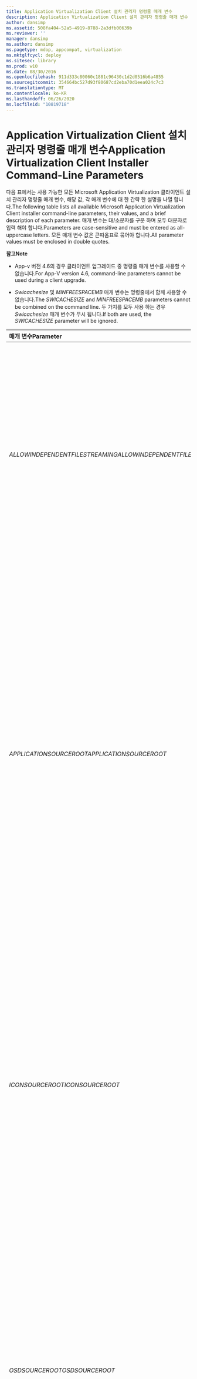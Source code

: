 ```yaml
---
title: Application Virtualization Client 설치 관리자 명령줄 매개 변수
description: Application Virtualization Client 설치 관리자 명령줄 매개 변수
author: dansimp
ms.assetid: 508fa404-52a5-4919-8788-2a3dfb00639b
ms.reviewer: ''
manager: dansimp
ms.author: dansimp
ms.pagetype: mdop, appcompat, virtualization
ms.mktglfcycl: deploy
ms.sitesec: library
ms.prod: w10
ms.date: 08/30/2016
ms.openlocfilehash: 911d333c80060c1881c96430c1d2d0516b6a4855
ms.sourcegitcommit: 354664bc527d93f80687cd2eba70d1eea024c7c3
ms.translationtype: MT
ms.contentlocale: ko-KR
ms.lasthandoff: 06/26/2020
ms.locfileid: "10819718"
---
```

# <span data-ttu-id="a2cac-103">Application Virtualization Client 설치 관리자 명령줄 매개 변수</span><span class="sxs-lookup"><span data-stu-id="a2cac-103">Application Virtualization Client Installer Command-Line Parameters</span></span>


<span data-ttu-id="a2cac-104">다음 표에서는 사용 가능한 모든 Microsoft Application Virtualization 클라이언트 설치 관리자 명령줄 매개 변수, 해당 값, 각 매개 변수에 대 한 간략 한 설명을 나열 합니다.</span><span class="sxs-lookup"><span data-stu-id="a2cac-104">The following table lists all available Microsoft Application Virtualization Client installer command-line parameters, their values, and a brief description of each parameter.</span></span> <span data-ttu-id="a2cac-105">매개 변수는 대/소문자를 구분 하며 모두 대문자로 입력 해야 합니다.</span><span class="sxs-lookup"><span data-stu-id="a2cac-105">Parameters are case-sensitive and must be entered as all-uppercase letters.</span></span> <span data-ttu-id="a2cac-106">모든 매개 변수 값은 큰따옴표로 묶어야 합니다.</span><span class="sxs-lookup"><span data-stu-id="a2cac-106">All parameter values must be enclosed in double quotes.</span></span>

**<span data-ttu-id="a2cac-107">참고</span><span class="sxs-lookup"><span data-stu-id="a2cac-107">Note</span></span>**  
-   <span data-ttu-id="a2cac-108">App-v 버전 4.6의 경우 클라이언트 업그레이드 중 명령줄 매개 변수를 사용할 수 없습니다.</span><span class="sxs-lookup"><span data-stu-id="a2cac-108">For App-V version 4.6, command-line parameters cannot be used during a client upgrade.</span></span>

-   <span data-ttu-id="a2cac-109">*Swicachesize* 및 *MINFREESPACEMB* 매개 변수는 명령줄에서 함께 사용할 수 없습니다.</span><span class="sxs-lookup"><span data-stu-id="a2cac-109">The *SWICACHESIZE* and *MINFREESPACEMB* parameters cannot be combined on the command line.</span></span> <span data-ttu-id="a2cac-110">두 가지를 모두 사용 하는 경우 *Swicachesize* 매개 변수가 무시 됩니다.</span><span class="sxs-lookup"><span data-stu-id="a2cac-110">If both are used, the *SWICACHESIZE* parameter will be ignored.</span></span>



<table>
<colgroup>
<col width="33%" />
<col width="33%" />
<col width="33%" />
</colgroup>
<thead>
<tr class="header">
<th align="left"><span data-ttu-id="a2cac-111">매개 변수</span><span class="sxs-lookup"><span data-stu-id="a2cac-111">Parameter</span></span></th>
<th align="left"><span data-ttu-id="a2cac-112">값</span><span class="sxs-lookup"><span data-stu-id="a2cac-112">Values</span></span></th>
<th align="left"><span data-ttu-id="a2cac-113">설명</span><span class="sxs-lookup"><span data-stu-id="a2cac-113">Description</span></span></th>
</tr>
</thead>
<tbody>
<tr class="odd">
<td align="left"><p><em><span data-ttu-id="a2cac-114">ALLOWINDEPENDENTFILESTREAMING</span><span class="sxs-lookup"><span data-stu-id="a2cac-114">ALLOWINDEPENDENTFILESTREAMING</span></span></em></p></td>
<td align="left"><p><span data-ttu-id="a2cac-115">TRUE</span><span class="sxs-lookup"><span data-stu-id="a2cac-115">TRUE</span></span></p>
<p><span data-ttu-id="a2cac-116">FALSE</span><span class="sxs-lookup"><span data-stu-id="a2cac-116">FALSE</span></span></p></td>
<td align="left"><p><span data-ttu-id="a2cac-117">클라이언트가 <em> APPLICATIONSOURCEROOT 매개 변수를 사용 하 여 구성 된 방식에 관계 없이 파일에서 스트리밍을 사용할 수 있는지 여부를 나타냅니다 </em> .</span><span class="sxs-lookup"><span data-stu-id="a2cac-117">Indicates whether streaming from file will be enabled regardless of how the client has been configured with the <em>APPLICATIONSOURCEROOT</em> parameter.</span></span> <span data-ttu-id="a2cac-118">FALSE로 설정 된 경우 OSD HREF 또는 <em> APPLICATIONSOURCEROOT </em> 매개 변수에 파일 경로가 포함 된 경우에도 트랜스포트가 파일에서 스트리밍을 사용할 수 없게 됩니다.</span><span class="sxs-lookup"><span data-stu-id="a2cac-118">If set to FALSE, the transport will not enable streaming from files even if the OSD HREF or the <em>APPLICATIONSOURCEROOT</em> parameter contains a file path.</span></span></p>
<p><span data-ttu-id="a2cac-119">가능한 값:</span><span class="sxs-lookup"><span data-stu-id="a2cac-119">Possible values:</span></span></p>
<ul>
<li><p><span data-ttu-id="a2cac-120">TRUE — 수동으로 배포 된 응용 프로그램이 디스크에서 로드 될 수 있습니다.</span><span class="sxs-lookup"><span data-stu-id="a2cac-120">TRUE—Manually deployed application may be loaded from disk.</span></span></p></li>
<li><p><span data-ttu-id="a2cac-121">FALSE — 모든 응용 프로그램은 원본 스트리밍 서버에서 가져와야 합니다.</span><span class="sxs-lookup"><span data-stu-id="a2cac-121">FALSE—All applications must come from source streaming server.</span></span></p></li>
</ul></td>
</tr>
<tr class="even">
<td align="left"><p><em><span data-ttu-id="a2cac-122">APPLICATIONSOURCEROOT</span><span class="sxs-lookup"><span data-stu-id="a2cac-122">APPLICATIONSOURCEROOT</span></span></em></p></td>
<td align="left"><p><span data-ttu-id="a2cac-123">RTSP:// <em> URL </em> (동적 패키지 배달의 경우)</span><span class="sxs-lookup"><span data-stu-id="a2cac-123">RTSP:// <em>URL</em> (for dynamic package delivery)</span></span></p>
<p><span data-ttu-id="a2cac-124">File:// <em> URL </em> 또는 <em> UNC </em> (파일 패키지 배달의 로드)</span><span class="sxs-lookup"><span data-stu-id="a2cac-124">File:// <em>URL</em> or <em>UNC</em> (for load from file package delivery)</span></span></p></td>
<td align="left"><p><span data-ttu-id="a2cac-125">토폴로지 관리 체계를 준수 하 여 응용 프로그램 로드가 수행 되도록 관리자나 전자 소프트웨어 배포 시스템을 사용 하도록 설정 하려면 응용 프로그램 HREF 요소 (원본 위치)에 대 한 OSD 코드 베이스의 재정의를 허용 합니다.</span><span class="sxs-lookup"><span data-stu-id="a2cac-125">To enable an administrator or an electronic software distribution system to ensure that application loading is performed in compliance with the topology management scheme, allows an override of the OSD CODEBASE for the application HREF element (the source location).</span></span> <span data-ttu-id="a2cac-126">값이 기본값인 "" 이면 기존 OSD 파일 설정이 사용 됩니다.</span><span class="sxs-lookup"><span data-stu-id="a2cac-126">If the value is “”, which is the default value, the existing OSD file settings are used.</span></span></p>
<p><span data-ttu-id="a2cac-127">URL에는 다음과 같은 몇 가지 부분이 있습니다.</span><span class="sxs-lookup"><span data-stu-id="a2cac-127">A URL has several parts:</span></span></p>
<p><span data-ttu-id="a2cac-128">&lt;프로토콜 &gt; // &lt; 서버 &gt; : &lt; 포트 &gt; / &lt; 경로 &gt; / &lt; ? 쿼리 &gt; &lt; #fragment&gt;</span><span class="sxs-lookup"><span data-stu-id="a2cac-128">&lt;protocol&gt;://&lt;server&gt;:&lt;port&gt;/&lt;path&gt;/&lt;?query&gt;&lt;#fragment&gt;</span></span></p>
<p><span data-ttu-id="a2cac-129">UNC 경로에는 다음 세 가지 부분이 있습니다.</span><span class="sxs-lookup"><span data-stu-id="a2cac-129">A UNC path has three parts:</span></span></p>
<p><span data-ttu-id="a2cac-130">&amp;lt; computername &gt; &amp; lt; 폴더 공유 &gt; &amp; lt; 리소스&gt;</span><span class="sxs-lookup"><span data-stu-id="a2cac-130">&amp;lt;computername&gt;&amp;lt;share folder&gt;&amp;lt;resource&gt;</span></span></p>
<p><span data-ttu-id="a2cac-131"><em>APPLICATIONSOURCEROOT </em> 매개 변수가 클라이언트에 지정 되어 있는 경우 클라이언트는 osd 파일의 URL 또는 UNC 경로를 구성 요소로 나눠 osd 섹션을 해당 <em> APPLICATIONSOURCEROOT 섹션으로 바꿉니다 </em> .</span><span class="sxs-lookup"><span data-stu-id="a2cac-131">If the <em>APPLICATIONSOURCEROOT</em> parameter is specified on a client, the client will break the URL or UNC path from an OSD file into its constituent parts and replace the OSD sections with the corresponding <em>APPLICATIONSOURCEROOT</em> sections.</span></span></p>
<div class="alert">
<strong><span data-ttu-id="a2cac-132">중요</span><span class="sxs-lookup"><span data-stu-id="a2cac-132">Important</span></span></strong><br/><p><span data-ttu-id="a2cac-133">UNC 경로에 file://를 사용할 때는 올바른 형식을 사용 해야 합니다.</span><span class="sxs-lookup"><span data-stu-id="a2cac-133">Be sure to use the correct format when using file:// with a UNC path.</span></span> <span data-ttu-id="a2cac-134">올바른 형식은 file:// &amp; lt; 서버 &gt; &amp; lt; share입니다 &gt; .</span><span class="sxs-lookup"><span data-stu-id="a2cac-134">The correct format is file://&amp;lt;server&gt;&amp;lt;share&gt;.</span></span></p>
</div>
<div>

</div></td>
</tr>
<tr class="odd">
<td align="left"><p><em><span data-ttu-id="a2cac-135">ICONSOURCEROOT</span><span class="sxs-lookup"><span data-stu-id="a2cac-135">ICONSOURCEROOT</span></span></em></p></td>
<td align="left"><p><em><span data-ttu-id="a2cac-136">UNC</span><span class="sxs-lookup"><span data-stu-id="a2cac-136">UNC</span></span></em></p>
<p><span data-ttu-id="a2cac-137">HTTP:// <em> url </em> 또는 HTTPS:// <em> url</span><span class="sxs-lookup"><span data-stu-id="a2cac-137">HTTP://<em>URL</em> or HTTPS://<em>URL</span></span></em></p></td>
<td align="left"><p><span data-ttu-id="a2cac-138">관리자가 게시 하는 동안 시퀀싱 된 응용 프로그램 패키지의 아이콘 검색에 대 한 원본 위치를 지정할 수 있도록 합니다.</span><span class="sxs-lookup"><span data-stu-id="a2cac-138">Enables an administrator to specify a source location for icon retrieval for a sequenced application package during publication.</span></span> <span data-ttu-id="a2cac-139">아이콘 원본 루트가 UNC 경로 및 Url (HTTP 또는 HTTPS)을 지원 합니다.</span><span class="sxs-lookup"><span data-stu-id="a2cac-139">Icon source roots support UNC paths and URLs (HTTP or HTTPS).</span></span> <span data-ttu-id="a2cac-140">값이 기본값인 "" 이면 기존 OSD 파일 설정이 사용 됩니다.</span><span class="sxs-lookup"><span data-stu-id="a2cac-140">If the value is “”, which is the default value, the existing OSD file settings are used.</span></span></p>
<p><span data-ttu-id="a2cac-141">URL에는 다음과 같은 몇 가지 부분이 있습니다.</span><span class="sxs-lookup"><span data-stu-id="a2cac-141">A URL has several parts:</span></span></p>
<p><span data-ttu-id="a2cac-142">&lt;프로토콜 &gt; // &lt; 서버 &gt; : &lt; 포트 &gt; / &lt; 경로 &gt; / &lt; ? 쿼리 &gt; &lt; #fragment&gt;</span><span class="sxs-lookup"><span data-stu-id="a2cac-142">&lt;protocol&gt;://&lt;server&gt;:&lt;port&gt;/&lt;path&gt;/&lt;?query&gt;&lt;#fragment&gt;</span></span></p>
<p><span data-ttu-id="a2cac-143">UNC 경로에는 다음 세 가지 부분이 있습니다.</span><span class="sxs-lookup"><span data-stu-id="a2cac-143">A UNC path has three parts:</span></span></p>
<p><span data-ttu-id="a2cac-144">&amp;lt; computername &gt; &amp; lt; 폴더 공유 &gt; &amp; lt; 리소스&gt;</span><span class="sxs-lookup"><span data-stu-id="a2cac-144">&amp;lt;computername&gt;&amp;lt;share folder&gt;&amp;lt;resource&gt;</span></span></p>
<div class="alert">
<strong><span data-ttu-id="a2cac-145">중요</span><span class="sxs-lookup"><span data-stu-id="a2cac-145">Important</span></span></strong><br/><p><span data-ttu-id="a2cac-146">UNC 경로를 사용 하는 경우 올바른 형식을 사용 해야 합니다.</span><span class="sxs-lookup"><span data-stu-id="a2cac-146">Be sure to use the correct format when using a UNC path.</span></span> <span data-ttu-id="a2cac-147">허용 되는 형식은 &amp; lt, 서버 &gt; &amp; lt; share &gt; 또는 &lt; drive 문자 &gt; : &amp; lt; folder &gt; 입니다.</span><span class="sxs-lookup"><span data-stu-id="a2cac-147">Acceptable formats are &amp;lt;server&gt;&amp;lt;share&gt; or &lt;drive letter&gt;:&amp;lt;folder&gt;.</span></span></p>
</div>
<div>

</div></td>
</tr>
<tr class="even">
<td align="left"><p><em><span data-ttu-id="a2cac-148">OSDSOURCEROOT</span><span class="sxs-lookup"><span data-stu-id="a2cac-148">OSDSOURCEROOT</span></span></em></p></td>
<td align="left"><p><em><span data-ttu-id="a2cac-149">UNC</span><span class="sxs-lookup"><span data-stu-id="a2cac-149">UNC</span></span></em></p>
<p><span data-ttu-id="a2cac-150">HTTP:// <em> url </em> 또는 HTTPS:// <em> url</span><span class="sxs-lookup"><span data-stu-id="a2cac-150">HTTP://<em>URL</em> or HTTPS://<em>URL</span></span></em></p></td>
<td align="left"><p><span data-ttu-id="a2cac-151">관리자가 게시 중에 응용 프로그램 패키지에 대 한 OSD 파일 검색의 원본 위치를 지정할 수 있도록 합니다.</span><span class="sxs-lookup"><span data-stu-id="a2cac-151">Enables an administrator to specify a source location for OSD file retrieval for an application package during publication.</span></span> <span data-ttu-id="a2cac-152">OSD 원본 루트는 UNC 경로 및 Url (HTTP 또는 HTTPS)을 지원 합니다.</span><span class="sxs-lookup"><span data-stu-id="a2cac-152">OSD source roots support UNC paths and URLs (HTTP or HTTPS).</span></span> <span data-ttu-id="a2cac-153">값이 기본값인 "" 이면 기존 OSD 파일 설정이 사용 됩니다.</span><span class="sxs-lookup"><span data-stu-id="a2cac-153">If the value is “”, which is the default value, the existing OSD file settings are used.</span></span></p>
<p><span data-ttu-id="a2cac-154">URL에는 다음과 같은 몇 가지 부분이 있습니다.</span><span class="sxs-lookup"><span data-stu-id="a2cac-154">A URL has several parts:</span></span></p>
<p><span data-ttu-id="a2cac-155">&lt;프로토콜 &gt; // &lt; 서버 &gt; : &lt; 포트 &gt; / &lt; 경로 &gt; / &lt; ? 쿼리 &gt; &lt; #fragment&gt;</span><span class="sxs-lookup"><span data-stu-id="a2cac-155">&lt;protocol&gt;://&lt;server&gt;:&lt;port&gt;/&lt;path&gt;/&lt;?query&gt;&lt;#fragment&gt;</span></span></p>
<p><span data-ttu-id="a2cac-156">UNC 경로에는 다음 세 가지 부분이 있습니다.</span><span class="sxs-lookup"><span data-stu-id="a2cac-156">A UNC path has three parts:</span></span></p>
<p><span data-ttu-id="a2cac-157">&amp;lt; computername &gt; &amp; lt; 폴더 공유 &gt; &amp; lt; 리소스&gt;</span><span class="sxs-lookup"><span data-stu-id="a2cac-157">&amp;lt;computername&gt;&amp;lt;share folder&gt;&amp;lt;resource&gt;</span></span></p>
<div class="alert">
<strong><span data-ttu-id="a2cac-158">중요</span><span class="sxs-lookup"><span data-stu-id="a2cac-158">Important</span></span></strong><br/><p><span data-ttu-id="a2cac-159">UNC 경로를 사용 하는 경우 올바른 형식을 사용 해야 합니다.</span><span class="sxs-lookup"><span data-stu-id="a2cac-159">Be sure to use the correct format when using a UNC path.</span></span> <span data-ttu-id="a2cac-160">허용 되는 형식은 &amp; lt, 서버 &gt; &amp; lt; share &gt; 또는 &lt; drive 문자 &gt; : &amp; lt; folder &gt; 입니다.</span><span class="sxs-lookup"><span data-stu-id="a2cac-160">Acceptable formats are &amp;lt;server&gt;&amp;lt;share&gt; or &lt;drive letter&gt;:&amp;lt;folder&gt;.</span></span></p>
</div>
<div>

</div></td>
</tr>
<tr class="odd">
<td align="left"><p><em><span data-ttu-id="a2cac-161">AUTOLOADONLOGIN</span><span class="sxs-lookup"><span data-stu-id="a2cac-161">AUTOLOADONLOGIN</span></span></em></p>
<p><em><span data-ttu-id="a2cac-162">AUTOLOADONLAUNCH</span><span class="sxs-lookup"><span data-stu-id="a2cac-162">AUTOLOADONLAUNCH</span></span></em></p>
<p><em><span data-ttu-id="a2cac-163">AUTOLOADONREFRESH</span><span class="sxs-lookup"><span data-stu-id="a2cac-163">AUTOLOADONREFRESH</span></span></em></p></td>
<td align="left"><p><span data-ttu-id="a2cac-164">[0 | 1]</span><span class="sxs-lookup"><span data-stu-id="a2cac-164">[0|1]</span></span></p></td>
<td align="left"><p><span data-ttu-id="a2cac-165">응용 프로그램의 자동 로드를 시작 하는 이벤트를 정의 하는 AutoLoad 트리거입니다.</span><span class="sxs-lookup"><span data-stu-id="a2cac-165">The AutoLoad triggers that define the events that initiate auto-loading of applications.</span></span> <span data-ttu-id="a2cac-166">AutoLoad는 백그라운드 스트리밍을 사용 하 여 응용 프로그램을 캐시에 완전히 로드할 수 있도록 합니다.</span><span class="sxs-lookup"><span data-stu-id="a2cac-166">AutoLoad implicitly uses background streaming to enable the application to be fully loaded into cache.</span></span></p>
<p><span data-ttu-id="a2cac-167">기본 기능 블록이 최대한 빨리 로드 됩니다.</span><span class="sxs-lookup"><span data-stu-id="a2cac-167">The primary feature block will be loaded as quickly as possible.</span></span> <span data-ttu-id="a2cac-168">나머지 기능 블록은 백그라운드에서 로드 되어 응용 프로그램과 사용자의 상호 작용 등의 포그라운드 작업을 수행 하 고, 우선 순위를 사용 하 고, 최적의 성능을 제공할 수 있습니다.</span><span class="sxs-lookup"><span data-stu-id="a2cac-168">Remaining feature blocks will be loaded in the background to enable foreground operations, such as user interaction with applications, to take priority and provide optimal performance.</span></span></p>
<div class="alert">
<strong><span data-ttu-id="a2cac-169">참고</span><span class="sxs-lookup"><span data-stu-id="a2cac-169">Note</span></span></strong><br/><p><span data-ttu-id="a2cac-170"><em>Autoloadtarget </em> 매개 변수는 자동으로 로드 되는 응용 프로그램을 결정 합니다.</span><span class="sxs-lookup"><span data-stu-id="a2cac-170">The <em>AUTOLOADTARGET</em> parameter determines which applications are auto-loaded.</span></span> <span data-ttu-id="a2cac-171">기본적으로 <em> autoloadtarget이 설정 되지 않은 경우 사용 된 패키지는 자동으로 로드 됩니다 </em> .</span><span class="sxs-lookup"><span data-stu-id="a2cac-171">By default, packages that have been used are auto-loaded unless <em>AUTOLOADTARGET</em> is set.</span></span></p>
</div>
<div>

</div>
<p><span data-ttu-id="a2cac-172">각 매개 변수는 다음과 같이 로드 동작에 영향을 줍니다.</span><span class="sxs-lookup"><span data-stu-id="a2cac-172">Each parameter affects loading behavior as follows:</span></span></p>
<ul>
<li><p><em><span data-ttu-id="a2cac-173">AUTOLOADONLOGIN </em> -사용자가 로그인 할 때 로드가 시작 됩니다.</span><span class="sxs-lookup"><span data-stu-id="a2cac-173">AUTOLOADONLOGIN</em>—Loading starts when the user logs in.</span></span></p></li>
<li><p><em><span data-ttu-id="a2cac-174">AUTOLOADONLAUNCH </em> -사용자가 응용 프로그램을 시작할 때 로드를 시작 합니다.</span><span class="sxs-lookup"><span data-stu-id="a2cac-174">AUTOLOADONLAUNCH</em>—Loading starts when the user starts an application.</span></span></p></li>
<li><p><em><span data-ttu-id="a2cac-175">AUTOLOADONREFRESH </em> -게시 새로 고침이 발생할 때 로드가 시작 됩니다.</span><span class="sxs-lookup"><span data-stu-id="a2cac-175">AUTOLOADONREFRESH</em>—Loading starts when a publishing refresh occurs.</span></span></p></li>
</ul>
<p><span data-ttu-id="a2cac-176">세 값을 조합할 수 있습니다.</span><span class="sxs-lookup"><span data-stu-id="a2cac-176">The three values can be combined.</span></span> <span data-ttu-id="a2cac-177">다음 예제에서는 사용자 로그인에서 AutoLoad 트리거를 사용 하 고 새로 고침을 게시할 때 다음을 수행 합니다.</span><span class="sxs-lookup"><span data-stu-id="a2cac-177">In the following example, AutoLoad triggers are enabled both at user login and when publishing refresh occurs:</span></span></p>
<p><em><span data-ttu-id="a2cac-178">AUTOLOADONLOGIN AUTOLOADONLOGIN</span><span class="sxs-lookup"><span data-stu-id="a2cac-178">AUTOLOADONLOGIN AUTOLOADONREFRESH</span></span></em></p>
<div class="alert">
<strong><span data-ttu-id="a2cac-179">참고</span><span class="sxs-lookup"><span data-stu-id="a2cac-179">Note</span></span></strong><br/><p><span data-ttu-id="a2cac-180">클라이언트가 처음 설치할 때 이러한 값으로 구성 된 경우 다음에 사용자가 로그 오프 한 다음 다시 로그온 할 때까지 Autoload가 트리거되지 않습니다.</span><span class="sxs-lookup"><span data-stu-id="a2cac-180">If the client is configured with these values at first install, Autoload will not be triggered until the next time the user logs off and logs back on.</span></span></p>
</div>
<div>

</div></td>
</tr>
<tr class="even">
<td align="left"><p><em><span data-ttu-id="a2cac-181">AUTOLOADTARGET</span><span class="sxs-lookup"><span data-stu-id="a2cac-181">AUTOLOADTARGET</span></span></em></p></td>
<td align="left"><p><span data-ttu-id="a2cac-182">않아야</span><span class="sxs-lookup"><span data-stu-id="a2cac-182">NONE</span></span></p>
<p><span data-ttu-id="a2cac-183">모든</span><span class="sxs-lookup"><span data-stu-id="a2cac-183">ALL</span></span></p>
<p><span data-ttu-id="a2cac-184">PREVUSED</span><span class="sxs-lookup"><span data-stu-id="a2cac-184">PREVUSED</span></span></p></td>
<td align="left"><p><span data-ttu-id="a2cac-185">지정 된 AutoLoad 트리거가 발생할 때 자동으로 로드 되는 항목을 나타냅니다.</span><span class="sxs-lookup"><span data-stu-id="a2cac-185">Indicates what will be auto-loaded when any given AutoLoad triggers occur.</span></span></p>
<p><span data-ttu-id="a2cac-186">가능한 값:</span><span class="sxs-lookup"><span data-stu-id="a2cac-186">Possible values:</span></span></p>
<ul>
<li><p><span data-ttu-id="a2cac-187">없음-설정 될 수 있는 트리거에 관계 없이 자동으로 로드 되지 않습니다.</span><span class="sxs-lookup"><span data-stu-id="a2cac-187">NONE—No auto-loading, regardless of what triggers might be set.</span></span></p></li>
<li><p><span data-ttu-id="a2cac-188">ALL (모두)-AutoLoad trigger를 사용 하는 경우 모든 패키지가 실행 되었는지 여부에 관계 없이 자동으로 로드 됩니다.</span><span class="sxs-lookup"><span data-stu-id="a2cac-188">ALL—If any AutoLoad trigger is enabled, all packages are automatically loaded, whether or not they have ever been launched.</span></span></p>
<div class="alert">
<strong><span data-ttu-id="a2cac-189">참고</span><span class="sxs-lookup"><span data-stu-id="a2cac-189">Note</span></span></strong><br/><p><span data-ttu-id="a2cac-190">이 설정은 SFTMIME <strong> 패키지 추가 </strong> 및 <strong> 패키지 구성 명령을 사용 하 여 개별 패키지에 대해 구성 됩니다 </strong> .</span><span class="sxs-lookup"><span data-stu-id="a2cac-190">This setting is configured for individual packages by using the SFTMIME <strong>ADD PACKAGE</strong> and <strong>CONFIGURE PACKAGE</strong> commands.</span></span> <span data-ttu-id="a2cac-191">이러한 명령에 대 한 자세한 내용은 <a href="sftmime--command-reference.md" data-raw-source="[SFTMIME Command Reference](sftmime--command-reference.md)"> sftmime 명령 참조를 참조 </a> 하세요.</span><span class="sxs-lookup"><span data-stu-id="a2cac-191">For more information about these commands, see <a href="sftmime--command-reference.md" data-raw-source="[SFTMIME Command Reference](sftmime--command-reference.md)">SFTMIME Command Reference</a>.</span></span></p>
</div>
<div>

</div></li>
<li><p><span data-ttu-id="a2cac-192">PREVUSED-AutoLoad trigger를 사용 하는 경우 패키지에서 하나 이상의 응용 프로그램이 이전에 사용 된 패키지 (즉, 시작 또는 precached)만 로드 합니다.</span><span class="sxs-lookup"><span data-stu-id="a2cac-192">PREVUSED—If any AutoLoad trigger is enabled, load only the packages where at least one application in the package has been previously used (that is, launched or precached).</span></span></p></li>
</ul>
<div class="alert">
<strong><span data-ttu-id="a2cac-193">참고</span><span class="sxs-lookup"><span data-stu-id="a2cac-193">Note</span></span></strong><br/><p><span data-ttu-id="a2cac-194">읽기 전용 캐시 (예: VDI 서버 구현)를 사용 하도록 App-v 클라이언트를 설치 하는 경우에 <em> </em> 는 클라이언트가 읽기 전용 캐시에서 응용 프로그램을 업데이트 하는 것을 방지 하려면 autoloadtarget 매개 변수를 no로 설정 해야 합니다.</span><span class="sxs-lookup"><span data-stu-id="a2cac-194">When you install the App-V client to use a read-only cache, (for example, as a VDI server implementation), you must set the <em>AUTOLOADTARGET</em> parameter to NONE to prevent the client from trying to update applications in the read-only cache.</span></span></p>
</div>
<div>

</div></td>
</tr>
<tr class="odd">
<td align="left"><p><em><span data-ttu-id="a2cac-195">DOTIMEOUTMINUTES</span><span class="sxs-lookup"><span data-stu-id="a2cac-195">DOTIMEOUTMINUTES</span></span></em></p></td>
<td align="left"><p><span data-ttu-id="a2cac-196">29600 (기본값)</span><span class="sxs-lookup"><span data-stu-id="a2cac-196">29600 (default)</span></span></p>
<p><span data-ttu-id="a2cac-197">1 – 1439998560 분 (범위)</span><span class="sxs-lookup"><span data-stu-id="a2cac-197">1–1439998560 minutes (range)</span></span></p></td>
<td align="left"><p><span data-ttu-id="a2cac-198">연결이 끊긴 작업에서 응용 프로그램을 사용할 수 있는 시간 (분)을 나타냅니다.</span><span class="sxs-lookup"><span data-stu-id="a2cac-198">Indicates how many minutes an application may be used in disconnected operation.</span></span></p></td>
</tr>
<tr class="even">
<td align="left"><p><em><span data-ttu-id="a2cac-199">INSTALLDIR</span><span class="sxs-lookup"><span data-stu-id="a2cac-199">INSTALLDIR</span></span></em></p></td>
<td align="left"><p><span data-ttu-id="a2cac-200">&lt;경로&gt;</span><span class="sxs-lookup"><span data-stu-id="a2cac-200">&lt;pathname&gt;</span></span></p></td>
<td align="left"><p><span data-ttu-id="a2cac-201">App-v 클라이언트의 설치 디렉터리를 지정 합니다.</span><span class="sxs-lookup"><span data-stu-id="a2cac-201">Specifies the installation directory of the App-V Client.</span></span></p>
<p><span data-ttu-id="a2cac-202">예: INSTALLDIR = &quot; C:\Program Files\Microsoft Application Virtualization 클라이언트&quot;</span><span class="sxs-lookup"><span data-stu-id="a2cac-202">Example: INSTALLDIR=&quot;C:\Program Files\Microsoft Application Virtualization Client&quot;</span></span></p></td>
</tr>
<tr class="odd">
<td align="left"><p><em><span data-ttu-id="a2cac-203">OPTIN</span><span class="sxs-lookup"><span data-stu-id="a2cac-203">OPTIN</span></span></em></p></td>
<td align="left"><p><span data-ttu-id="a2cac-204">FALSE</span><span class="sxs-lookup"><span data-stu-id="a2cac-204">“TRUE”</span></span></p>
<p><span data-ttu-id="a2cac-205">“”</span><span class="sxs-lookup"><span data-stu-id="a2cac-205">“”</span></span></p></td>
<td align="left"><p><span data-ttu-id="a2cac-206">일반 공용에서 업데이트를 사용할 수 있는 경우 microsoft Update를 통해 microsoft Application Virtualization 클라이언트 구성 요소를 업그레이드할 수 있습니다.</span><span class="sxs-lookup"><span data-stu-id="a2cac-206">Microsoft Application Virtualization Client components will be upgradable through Microsoft Update when updates are made available to the general public.</span></span> <span data-ttu-id="a2cac-207">Windows 운영 체제에 설치 된 Microsoft Update 에이전트는 사용자가 서비스를 사용 하도록 명시적으로 옵트인 해야 합니다.</span><span class="sxs-lookup"><span data-stu-id="a2cac-207">The Microsoft Update Agent installed on Windows operating systems requires a user to explicitly opt-in to use the service.</span></span> <span data-ttu-id="a2cac-208">이 옵트인은 디바이스의 모든 응용 프로그램에 대해 한 번만 필요 합니다.</span><span class="sxs-lookup"><span data-stu-id="a2cac-208">This opt-in is required only one time for all applications on the device.</span></span> <span data-ttu-id="a2cac-209">Microsoft 업데이트에 이미 옵트인 한 경우 디바이스의 Microsoft Application Virtualization 구성 요소는 자동으로 서비스를 활용 하 게 됩니다.</span><span class="sxs-lookup"><span data-stu-id="a2cac-209">If you have already opted into Microsoft Update, the Microsoft Application Virtualization components on the device will automatically take advantage of the service.</span></span></p>
<p><span data-ttu-id="a2cac-210">명령줄 설치의 경우 자동으로 Microsoft 업데이트를 허용 해야 하기 때문에 Microsoft 업데이트는 기본적으로 옵트아웃 (이전 응용 프로그램에서 옵트인 (opt in) 하도록 설정 되지 않은 경우)를 사용 하는 것이 좋습니다.</span><span class="sxs-lookup"><span data-stu-id="a2cac-210">For command-line installation, use of Microsoft Update is by default opt-out (unless a previous application already enabled the device to be opted in) due to the requirement for manually opting into Microsoft Update.</span></span> <span data-ttu-id="a2cac-211">따라서 명령줄 설치의 경우에는 명시적으로 옵트인 해야 합니다.</span><span class="sxs-lookup"><span data-stu-id="a2cac-211">Therefore, opting in must be explicit for command-line installations.</span></span> <span data-ttu-id="a2cac-212">명령줄 매개 변수 <em> OPTIN </em> 를 TRUE로 설정 하면 Microsoft Update 옵트인이 설정 됩니다.</span><span class="sxs-lookup"><span data-stu-id="a2cac-212">Setting the command-line parameter <em>OPTIN</em> to TRUE forces the Microsoft Update opt-in to be set.</span></span></p></td>
</tr>
<tr class="even">
<td align="left"><p><em><span data-ttu-id="a2cac-213">REQUIREAUTHORIZATIONIFCACHED</span><span class="sxs-lookup"><span data-stu-id="a2cac-213">REQUIREAUTHORIZATIONIFCACHED</span></span></em></p></td>
<td align="left"><p><span data-ttu-id="a2cac-214">TRUE</span><span class="sxs-lookup"><span data-stu-id="a2cac-214">TRUE</span></span></p>
<p><span data-ttu-id="a2cac-215">FALSE</span><span class="sxs-lookup"><span data-stu-id="a2cac-215">FALSE</span></span></p></td>
<td align="left"><p><span data-ttu-id="a2cac-216">응용 프로그램이 이미 캐시에 있는지 여부에 관계 없이 항상 인증이 필요한 지 여부를 나타냅니다.</span><span class="sxs-lookup"><span data-stu-id="a2cac-216">Indicates whether authorization is always required, whether or not an application is already in cache.</span></span></p>
<p><span data-ttu-id="a2cac-217">가능한 값:</span><span class="sxs-lookup"><span data-stu-id="a2cac-217">Possible values:</span></span></p>
<ul>
<li><p><span data-ttu-id="a2cac-218">TRUE — 시작할 때 항상 응용 프로그램에 권한을 부여 해야 합니다.</span><span class="sxs-lookup"><span data-stu-id="a2cac-218">TRUE—Application always must be authorized at startup.</span></span> <span data-ttu-id="a2cac-219">RTSP로 스트리밍된 응용 프로그램의 경우 인증을 위해 사용자 인증 토큰이 서버로 전송 됩니다.</span><span class="sxs-lookup"><span data-stu-id="a2cac-219">For RTSP streamed applications, the user authorization token is sent to the server for authorization.</span></span> <span data-ttu-id="a2cac-220">파일 기반 응용 프로그램의 경우 파일 Acl은 사용자가 응용 프로그램에 액세스할 수 있는지 여부를 결정 합니다.</span><span class="sxs-lookup"><span data-stu-id="a2cac-220">For file-based applications, file ACLs dictate whether a user may access the application.</span></span></p></li>
<li><p><span data-ttu-id="a2cac-221">FALSE — 항상 서버 연결을 시도 합니다.</span><span class="sxs-lookup"><span data-stu-id="a2cac-221">FALSE—Always try to connect to the server.</span></span> <span data-ttu-id="a2cac-222">서버에 대 한 연결을 설정할 수 없는 경우에도 클라이언트는 사용자가 이전에 캐시에 로드 한 응용 프로그램을 시작할 수 있도록 허용 합니다.</span><span class="sxs-lookup"><span data-stu-id="a2cac-222">If a connection to the server cannot be established, the client still allows the user to launch an application that has previously been loaded into cache.</span></span></p></li>
</ul></td>
</tr>
<tr class="odd">
<td align="left"><p><em><span data-ttu-id="a2cac-223">SWICACHESIZE</span><span class="sxs-lookup"><span data-stu-id="a2cac-223">SWICACHESIZE</span></span></em></p></td>
<td align="left"><p><span data-ttu-id="a2cac-224">캐시 크기 (MB)</span><span class="sxs-lookup"><span data-stu-id="a2cac-224">Cache size in MB</span></span></p></td>
<td align="left"><p><span data-ttu-id="a2cac-225">클라이언트 캐시의 크기 (mb)를 지정 합니다.</span><span class="sxs-lookup"><span data-stu-id="a2cac-225">Specifies the size in megabytes of the client cache.</span></span> <span data-ttu-id="a2cac-226">기본 크기는 4096 MB 이며, 최대 크기는 1048576 MB (1TB)입니다.</span><span class="sxs-lookup"><span data-stu-id="a2cac-226">The default size is 4096 MB, and the maximum size is 1,048,576 MB (1 TB).</span></span> <span data-ttu-id="a2cac-227">시스템에서 설치할 때 사용 가능한 공간을 확인 하지만 공간은 예약 되어 있지 않습니다.</span><span class="sxs-lookup"><span data-stu-id="a2cac-227">The system checks for the available space at installation time, but the space is not reserved.</span></span></p>
<p><span data-ttu-id="a2cac-228">예: <strong> swicachesize = &quot; 1024&quot;</span><span class="sxs-lookup"><span data-stu-id="a2cac-228">Example: <strong>SWICACHESIZE=&quot;1024&quot;</span></span></strong></p></td>
</tr>
<tr class="even">
<td align="left"><p><em><span data-ttu-id="a2cac-229">SWIPUBSVRDISPLAY</span><span class="sxs-lookup"><span data-stu-id="a2cac-229">SWIPUBSVRDISPLAY</span></span></em></p></td>
<td align="left"><p><span data-ttu-id="a2cac-230">표시 이름</span><span class="sxs-lookup"><span data-stu-id="a2cac-230">Display name</span></span></p></td>
<td align="left"><p><span data-ttu-id="a2cac-231">게시 서버의 표시 된 이름을 지정 합니다. <em>SWIPUBSVRHOST </em> 를 사용할 때 필요 합니다.</span><span class="sxs-lookup"><span data-stu-id="a2cac-231">Specifies the displayed name of the publishing server; required when <em>SWIPUBSVRHOST</em> is used.</span></span></p>
<p><span data-ttu-id="a2cac-232">예: <strong> SWIPUBSVRDISPLAY = &quot; 프로덕션 환경&quot;</span><span class="sxs-lookup"><span data-stu-id="a2cac-232">Example: <strong>SWIPUBSVRDISPLAY=&quot;PRODUCTION ENVIRONMENT&quot;</span></span></strong></p></td>
</tr>
<tr class="odd">
<td align="left"><p><em><span data-ttu-id="a2cac-233">SWIPUBSVRTYPE</span><span class="sxs-lookup"><span data-stu-id="a2cac-233">SWIPUBSVRTYPE</span></span></em></p></td>
<td align="left"><p><span data-ttu-id="a2cac-234">[HTTP | 플레이어가</span><span class="sxs-lookup"><span data-stu-id="a2cac-234">[HTTP|RTSP]</span></span></p></td>
<td align="left"><p><span data-ttu-id="a2cac-235">게시 서버 유형을 지정 합니다.</span><span class="sxs-lookup"><span data-stu-id="a2cac-235">Specifies the publishing server type.</span></span> <span data-ttu-id="a2cac-236">기본 서버 유형은 Application Virtualization Server입니다.</span><span class="sxs-lookup"><span data-stu-id="a2cac-236">The default server type is Application Virtualization Server.</span></span> <span data-ttu-id="a2cac-237"><strong>/Secure </strong> 스위치는 대/소문자를 구분 하지 않습니다.</span><span class="sxs-lookup"><span data-stu-id="a2cac-237">The <strong>/secure</strong> switch is not case sensitive.</span></span></p>
<ul>
<li><p><span data-ttu-id="a2cac-238">HTTP-표준 HTTP 서버</span><span class="sxs-lookup"><span data-stu-id="a2cac-238">HTTP—Standard HTTP Server</span></span></p></li>
<li><p><span data-ttu-id="a2cac-239">HTTP <strong> /secure </strong> -향상 된 보안 http 서버</span><span class="sxs-lookup"><span data-stu-id="a2cac-239">HTTP <strong>/secure</strong>—Enhanced Security HTTP Server</span></span></p></li>
<li><p><span data-ttu-id="a2cac-240">RTSP-Application Virtualization Server</span><span class="sxs-lookup"><span data-stu-id="a2cac-240">RTSP—Application Virtualization Server</span></span></p></li>
<li><p><span data-ttu-id="a2cac-241">RTSP <strong> /secure </strong> -향상 된 보안 애플리케이션 가상화 서버</span><span class="sxs-lookup"><span data-stu-id="a2cac-241">RTSP <strong>/secure</strong>—Enhanced Security Application Virtualization Server</span></span></p></li>
</ul>
<p><span data-ttu-id="a2cac-242">예: <strong> SWIPUBSVRTYPE = &quot; HTTP/secure&quot;</span><span class="sxs-lookup"><span data-stu-id="a2cac-242">Example: <strong>SWIPUBSVRTYPE=&quot;HTTP /secure&quot;</span></span></strong></p></td>
</tr>
<tr class="even">
<td align="left"><p><em><span data-ttu-id="a2cac-243">SWIPUBSVRHOST</span><span class="sxs-lookup"><span data-stu-id="a2cac-243">SWIPUBSVRHOST</span></span></em></p></td>
<td align="left"><p><span data-ttu-id="a2cac-244">IP 주소 | 호스트 이름</span><span class="sxs-lookup"><span data-stu-id="a2cac-244">IP address|host name</span></span></p></td>
<td align="left"><p><span data-ttu-id="a2cac-245">서버&#39;s IP 주소로 확인 되는 서버의 호스트 이름 또는 응용 프로그램 가상화 서버의 IP 주소를 지정 합니다. <em>SWIPUBSVRDISPLAY </em> 를 사용할 때 필요 합니다.</span><span class="sxs-lookup"><span data-stu-id="a2cac-245">Specifies either the IP address of the Application Virtualization Server or a host name of the server that resolves into the server&#39;s IP address; required when <em>SWIPUBSVRDISPLAY</em> is used.</span></span></p>
<p><span data-ttu-id="a2cac-246">예: <strong> SWIPUBSVRHOST = &quot; SERVER01&quot;</span><span class="sxs-lookup"><span data-stu-id="a2cac-246">Example: <strong>SWIPUBSVRHOST=&quot;SERVER01&quot;</span></span></strong></p></td>
</tr>
<tr class="odd">
<td align="left"><p><em><span data-ttu-id="a2cac-247">SWIPUBSVRPORT</span><span class="sxs-lookup"><span data-stu-id="a2cac-247">SWIPUBSVRPORT</span></span></em></p></td>
<td align="left"><p><span data-ttu-id="a2cac-248">포트 번호</span><span class="sxs-lookup"><span data-stu-id="a2cac-248">Port number</span></span></p></td>
<td align="left"><p><span data-ttu-id="a2cac-249">이 응용 프로그램 가상화 서버에서 클라이언트의 요청을 수신 대기 하는 데 사용 하는 논리 포트 (기본값 = 554)를 지정 합니다.</span><span class="sxs-lookup"><span data-stu-id="a2cac-249">Specifies the logical port that is used by this Application Virtualization Server to listen for requests from the client (default = 554).</span></span></p>
<ul>
<li><p><span data-ttu-id="a2cac-250">표준 HTTP 서버-기본값 = 80.</span><span class="sxs-lookup"><span data-stu-id="a2cac-250">Standard HTTP server—Default = 80.</span></span></p></li>
<li><p><span data-ttu-id="a2cac-251">향상 된 보안 HTTP 서버-기본값 = 443.</span><span class="sxs-lookup"><span data-stu-id="a2cac-251">Enhanced Security HTTP Server—Default = 443.</span></span></p></li>
<li><p><span data-ttu-id="a2cac-252">Application Virtualization Server-Default = 554.</span><span class="sxs-lookup"><span data-stu-id="a2cac-252">Application Virtualization Server—Default = 554.</span></span></p></li>
<li><p><span data-ttu-id="a2cac-253">향상 된 보안 애플리케이션 가상화 서버-기본값 = 322.</span><span class="sxs-lookup"><span data-stu-id="a2cac-253">Enhanced Security Application Virtualization Server—Default = 322.</span></span></p></li>
</ul>
<p><span data-ttu-id="a2cac-254">예: <strong> SWIPUBSVRPORT = &quot; 443&quot;</span><span class="sxs-lookup"><span data-stu-id="a2cac-254">Example: <strong>SWIPUBSVRPORT=&quot;443&quot;</span></span></strong></p></td>
</tr>
<tr class="even">
<td align="left"><p><em><span data-ttu-id="a2cac-255">SWIPUBSVRPATH</span><span class="sxs-lookup"><span data-stu-id="a2cac-255">SWIPUBSVRPATH</span></span></em></p></td>
<td align="left"><p><span data-ttu-id="a2cac-256">경로 이름</span><span class="sxs-lookup"><span data-stu-id="a2cac-256">Path name</span></span></p></td>
<td align="left"><p><span data-ttu-id="a2cac-257">파일 형식 연결을 정의 하는 파일의 게시 서버 위치를 지정 합니다 (기본값 =/). <em>SWIPUBSVRTYPE </em> 매개 변수 값이 HTTP 인 경우 필요 합니다.</span><span class="sxs-lookup"><span data-stu-id="a2cac-257">Specifies the location on the publishing server of the file that defines file type associations (default = /); required when the <em>SWIPUBSVRTYPE</em> parameter value is HTTP.</span></span></p>
<p><span data-ttu-id="a2cac-258">예: <strong> SWIPUBSVRPATH = &quot; /AppVirt/appsntypes.xml&quot;</span><span class="sxs-lookup"><span data-stu-id="a2cac-258">Example: <strong>SWIPUBSVRPATH=&quot;/AppVirt/appsntypes.xml&quot;</span></span></strong></p></td>
</tr>
<tr class="odd">
<td align="left"><p><em><span data-ttu-id="a2cac-259">SWIPUBSVRREFRESH</span><span class="sxs-lookup"><span data-stu-id="a2cac-259">SWIPUBSVRREFRESH</span></span></em></p></td>
<td align="left"><p><span data-ttu-id="a2cac-260">[켜기] | 끄십시오</span><span class="sxs-lookup"><span data-stu-id="a2cac-260">[ON|OFF]</span></span></p></td>
<td align="left"><p><span data-ttu-id="a2cac-261">사용자가 클라이언트에 로그인 할 때 파일 형식 연결 및 응용 프로그램에 대해 클라이언트가 게시 서버를 자동으로 쿼리할 지 여부를 지정 합니다 (기본값 = 설정).</span><span class="sxs-lookup"><span data-stu-id="a2cac-261">Specifies whether the client automatically queries the publishing server for file type associations and applications when a user logs in to the client (default = ON).</span></span></p>
<p><span data-ttu-id="a2cac-262">예: <strong> SWIPUBSVRREFRESH = &quot; off&quot;</span><span class="sxs-lookup"><span data-stu-id="a2cac-262">Example: <strong>SWIPUBSVRREFRESH=&quot;off&quot;</span></span></strong></p></td>
</tr>
<tr class="even">
<td align="left"><p><em><span data-ttu-id="a2cac-263">SWIGLOBALDATA</span><span class="sxs-lookup"><span data-stu-id="a2cac-263">SWIGLOBALDATA</span></span></em></p></td>
<td align="left"><p><span data-ttu-id="a2cac-264">전역 데이터 디렉터리</span><span class="sxs-lookup"><span data-stu-id="a2cac-264">Global data directory</span></span></p></td>
<td align="left"><p><span data-ttu-id="a2cac-265">특정 사용자와 관련 되지 않은 데이터를 저장할 디렉터리 (기본값 = C:\Documents 및 Settings\All Users\Documents)를 지정 합니다.</span><span class="sxs-lookup"><span data-stu-id="a2cac-265">Specifies the directory where data will be stored that is not specific to particular users (default = C:\Documents and Settings\All Users\Documents).</span></span></p>
<p><span data-ttu-id="a2cac-266">예: <strong> SWIGLOBALDATA = &quot; D:\microsoft Application Virtualization Client\Global&quot;</span><span class="sxs-lookup"><span data-stu-id="a2cac-266">Example: <strong>SWIGLOBALDATA=&quot;D:\Microsoft Application Virtualization Client\Global&quot;</span></span></strong></p></td>
</tr>
<tr class="odd">
<td align="left"><p><em><span data-ttu-id="a2cac-267">SWIUSERDATA</span><span class="sxs-lookup"><span data-stu-id="a2cac-267">SWIUSERDATA</span></span></em></p></td>
<td align="left"><p><span data-ttu-id="a2cac-268">사용자 데이터 디렉터리</span><span class="sxs-lookup"><span data-stu-id="a2cac-268">User data directory</span></span></p></td>
<td align="left"><p><span data-ttu-id="a2cac-269">특정 사용자와 관련 된 데이터가 저장 되는 디렉터리를 지정 합니다 (기본값 =% APPDATA%).</span><span class="sxs-lookup"><span data-stu-id="a2cac-269">Specifies the directory where data will be stored that is specific to particular users (default = %APPDATA%).</span></span></p>
<p><span data-ttu-id="a2cac-270">예: <strong> SWIUSERDATA = &quot; H:\Windows\Microsoft Application Virtualization 클라이언트&quot;</span><span class="sxs-lookup"><span data-stu-id="a2cac-270">Example: <strong>SWIUSERDATA=&quot;H:\Windows\Microsoft Application Virtualization Client&quot;</span></span></strong></p></td>
</tr>
<tr class="even">
<td align="left"><p><em><span data-ttu-id="a2cac-271">SWIFSDRIVE</span><span class="sxs-lookup"><span data-stu-id="a2cac-271">SWIFSDRIVE</span></span></em></p></td>
<td align="left"><p><span data-ttu-id="a2cac-272">기본 설정 드라이브 문자</span><span class="sxs-lookup"><span data-stu-id="a2cac-272">Preferred drive letter</span></span></p></td>
<td align="left"><p><span data-ttu-id="a2cac-273">가상 드라이브에 대해 선택한 드라이브 문자에 해당 합니다.</span><span class="sxs-lookup"><span data-stu-id="a2cac-273">Corresponds to the drive letter that you selected for the virtual drive.</span></span></p>
<p><span data-ttu-id="a2cac-274">예: <strong> SWIFSDRIVE = &quot; S&quot;</span><span class="sxs-lookup"><span data-stu-id="a2cac-274">Example: <strong>SWIFSDRIVE=&quot;S&quot;</span></span></strong></p></td>
</tr>
<tr class="odd">
<td align="left"><p><em><span data-ttu-id="a2cac-275">SYSTEMEVENTLOGLEVEL</span><span class="sxs-lookup"><span data-stu-id="a2cac-275">SYSTEMEVENTLOGLEVEL</span></span></em></p></td>
<td align="left"><p><span data-ttu-id="a2cac-276">0 – 4</span><span class="sxs-lookup"><span data-stu-id="a2cac-276">0–4</span></span></p></td>
<td align="left"><p><span data-ttu-id="a2cac-277">로그 메시지가 NT 이벤트 로그에 기록 되는 로깅 수준을 나타냅니다.</span><span class="sxs-lookup"><span data-stu-id="a2cac-277">Indicates the logging level at which log messages are written to the NT event Log.</span></span> <span data-ttu-id="a2cac-278">값은 기록 되는 항목의 임계값 (즉, 해당 값과 같거나 작은 모든 항목은 기록 됨)을 나타냅니다.</span><span class="sxs-lookup"><span data-stu-id="a2cac-278">The value indicates a threshold of what is logged—that is, everything equal to or less than that value is logged.</span></span> <span data-ttu-id="a2cac-279">예를 들어 0x3 (경고) 값은 경고 (0x3), 오류 (0x2) 및 치명적 오류 (0x1)가 기록 됨을 나타냅니다.</span><span class="sxs-lookup"><span data-stu-id="a2cac-279">For example, a value of 0x3 (Warning) indicates that Warnings (0x3), Errors (0x2), and Critical Errors (0x1) are logged.</span></span></p>
<p><span data-ttu-id="a2cac-280">가능한 값:</span><span class="sxs-lookup"><span data-stu-id="a2cac-280">Possible values:</span></span></p>
<ul>
<li><p><span data-ttu-id="a2cac-281">0 = = 없음</span><span class="sxs-lookup"><span data-stu-id="a2cac-281">0 == None</span></span></p></li>
<li><p><span data-ttu-id="a2cac-282">1 = = 요주의</span><span class="sxs-lookup"><span data-stu-id="a2cac-282">1 == Critical</span></span></p></li>
<li><p><span data-ttu-id="a2cac-283">2 = = 오류</span><span class="sxs-lookup"><span data-stu-id="a2cac-283">2 == Error</span></span></p></li>
<li><p><span data-ttu-id="a2cac-284">3 = = 경고</span><span class="sxs-lookup"><span data-stu-id="a2cac-284">3 == Warning</span></span></p></li>
<li><p><span data-ttu-id="a2cac-285">4 = = 정보</span><span class="sxs-lookup"><span data-stu-id="a2cac-285">4 == Information</span></span></p></li>
</ul></td>
</tr>
<tr class="even">
<td align="left"><p><em><span data-ttu-id="a2cac-286">MINFREESPACEMB</span><span class="sxs-lookup"><span data-stu-id="a2cac-286">MINFREESPACEMB</span></span></em></p></td>
<td align="left"><p><span data-ttu-id="a2cac-287">(MB)</span><span class="sxs-lookup"><span data-stu-id="a2cac-287">In MB</span></span></p></td>
<td align="left"><p><span data-ttu-id="a2cac-288">캐시 크기가 증가 하기 전에 호스트에서 사용할 수 있는 사용 가능한 공간의 크기 (mb)를 지정 합니다.</span><span class="sxs-lookup"><span data-stu-id="a2cac-288">Specifies the amount of free space (in megabytes) that must be available on the host before the cache size can increase.</span></span> <span data-ttu-id="a2cac-289">다음 예제에서는 캐시 크기를 늘리기 위해 디스크에서 5gb 이상의 여유 공간을 확보 하도록 클라이언트를 구성 합니다.</span><span class="sxs-lookup"><span data-stu-id="a2cac-289">The following example would configure the client to ensure at least 5 GB of free space on the disk before allowing the size of the cache to increase.</span></span> <span data-ttu-id="a2cac-290">기본값은 설치 시 디스크에서 사용할 수 있는 5000 MB의 빈 공간입니다.</span><span class="sxs-lookup"><span data-stu-id="a2cac-290">The default is 5000 MB of free space available on disk at installation time.</span></span></p>
<p><span data-ttu-id="a2cac-291">예: <strong> MINFREESPACEMB = &quot; 5000 &quot; (5 GB)</span><span class="sxs-lookup"><span data-stu-id="a2cac-291">Example: <strong>MINFREESPACEMB =&quot;5000&quot; (5 GB)</span></span></strong></p></td>
</tr>
<tr class="odd">
<td align="left"><p><em><span data-ttu-id="a2cac-292">KEEPCURRENTSETTINGS</span><span class="sxs-lookup"><span data-stu-id="a2cac-292">KEEPCURRENTSETTINGS</span></span></em></p></td>
<td align="left"><p><span data-ttu-id="a2cac-293">[0 | 1]</span><span class="sxs-lookup"><span data-stu-id="a2cac-293">[0|1]</span></span></p></td>
<td align="left"><p><span data-ttu-id="a2cac-294">그룹 정책을 사용 하는 경우와 같이 클라이언트를 배포 하기 전에 레지스트리 설정을 적용 한 경우 사용 합니다.</span><span class="sxs-lookup"><span data-stu-id="a2cac-294">Used when you have applied registry settings prior to deploying a client—for example, by using Group Policy.</span></span> <span data-ttu-id="a2cac-295">클라이언트가 배포 되 면이 매개 변수를 값 1로 설정 하 여 레지스트리 설정을 덮어쓰지 않도록 해야 합니다.</span><span class="sxs-lookup"><span data-stu-id="a2cac-295">When a client is deployed, set this parameter to a value of 1 so that it will not overwrite the registry settings.</span></span></p>
<div class="alert">
<strong><span data-ttu-id="a2cac-296">중요</span><span class="sxs-lookup"><span data-stu-id="a2cac-296">Important</span></span></strong><br/><p><span data-ttu-id="a2cac-297">값을 1로 설정 하면 다음 클라이언트 설치 관리자 명령줄 매개 변수가 무시 됩니다.</span><span class="sxs-lookup"><span data-stu-id="a2cac-297">If set to a value of 1, the following client installer command-line parameters are ignored:</span></span></p>
<p><strong><span data-ttu-id="a2cac-298">SWICACHESIZE </strong> , <strong> MINFREESPACEMB </strong> , <strong> ALLOWINDEPENDENTFILESTREAMING </strong> , <strong> APPLICATIONSOURCEROOT </strong> , <strong> ICONSOURCEROOT </strong> , <strong> OSDSOURCEROOT </strong> , <strong> systemeventloglevel </strong> , <strong> SWIGLOBALDATA </strong> , <strong> dotimeoutminutes </strong> , <strong> SWIFSDRIVE </strong> , <strong> autoloadtarget </strong> , <strong> autoloadtarget </strong> , <strong> SWIUSERDATA </strong> .</span><span class="sxs-lookup"><span data-stu-id="a2cac-298">SWICACHESIZE</strong>, <strong>MINFREESPACEMB</strong>, <strong>ALLOWINDEPENDENTFILESTREAMING</strong>, <strong>APPLICATIONSOURCEROOT</strong>, <strong>ICONSOURCEROOT</strong>, <strong>OSDSOURCEROOT</strong>, <strong>SYSTEMEVENTLOGLEVEL</strong>, <strong>SWIGLOBALDATA</strong>, <strong>DOTIMEOUTMINUTES</strong>, <strong>SWIFSDRIVE</strong>, <strong>AUTOLOADTARGET</strong>, <strong>AUTOLOADTRIGGERS</strong>, and <strong>SWIUSERDATA</strong>.</span></span></p>
<p><span data-ttu-id="a2cac-299">설치 후 이러한 값을 설정 하는 방법에 대 한 자세한 내용은 Application Virtualization (App-v) Operations Guide ()에서 "명령줄을 사용 하 여 App-v 클라이언트 레지스트리 설정을 구성 하는 방법"을 참조 하세요 <a href="https://go.microsoft.com/fwlink/?LinkId=122939" data-raw-source="[https://go.microsoft.com/fwlink/?LinkId=122939](https://go.microsoft.com/fwlink/?LinkId=122939)"> https://go.microsoft.com/fwlink/?LinkId=122939 </a> .</span><span class="sxs-lookup"><span data-stu-id="a2cac-299">For further information about setting these values after installation, see “How to Configure the App-V Client Registry Settings by Using the Command Line” in the Application Virtualization (App-V) Operations Guide (<a href="https://go.microsoft.com/fwlink/?LinkId=122939" data-raw-source="[https://go.microsoft.com/fwlink/?LinkId=122939](https://go.microsoft.com/fwlink/?LinkId=122939)">https://go.microsoft.com/fwlink/?LinkId=122939</a>).</span></span></p>
</div>
<div>

</div></td>
</tr>
</tbody>
</table>



## <span data-ttu-id="a2cac-300">관련 항목</span><span class="sxs-lookup"><span data-stu-id="a2cac-300">Related topics</span></span>


[<span data-ttu-id="a2cac-301">Application Virtualization Client를 수동으로 설치하는 방법</span><span class="sxs-lookup"><span data-stu-id="a2cac-301">How to Manually Install the Application Virtualization Client</span></span>](how-to-manually-install-the-application-virtualization-client.md)

[<span data-ttu-id="a2cac-302">Application Virtualization Client를 업그레이드하는 방법</span><span class="sxs-lookup"><span data-stu-id="a2cac-302">How to Upgrade the Application Virtualization Client</span></span>](how-to-upgrade-the-application-virtualization-client.md)

[<span data-ttu-id="a2cac-303">SFTMIME 명령 참조</span><span class="sxs-lookup"><span data-stu-id="a2cac-303">SFTMIME Command Reference</span></span>](sftmime--command-reference.md)










